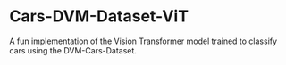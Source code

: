 # Cars-DVM-Dataset-ViT
A fun implementation of the Vision Transformer model trained to classify cars using the DVM-Cars-Dataset.
